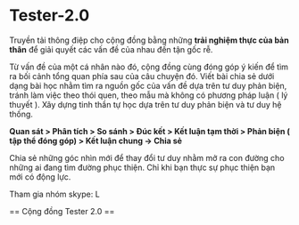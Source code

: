 # Tester-2.0

Truyền tải thông điệp cho cộng đồng bằng những **trải nghiệm thực của bản thân** để giải quyết các vấn đề của nhau đến tận gốc rễ.

Từ vấn đề của một cá nhân nào đó, cộng đồng cùng đóng góp ý kiến để tìm ra bối cảnh tổng quan phía sau của câu chuyện đó. Viết bài chia sẻ dưới dạng bài học nhằm tìm ra nguồn gốc của vấn đề dựa trên tư duy phản biện, tránh làm việc theo thói quen, theo mẫu mà không có phương pháp luận ( lý thuyết ). Xây dựng tinh thần tự học dựa trên tư duy phản biện và tư duy hệ thống.

**Quan sát > Phân tích > So sánh > Đúc kết > Kết luận tạm thời  > Phản biện ( tập thể đóng góp) > Kết luận chung -> Chia sẻ**


Chia sẻ những góc nhìn mới để thay đổi tư duy nhằm mở ra con đường cho những ai đang tìm đường phục thiện. Chỉ khi bạn thực sự phục thiện bạn mới có động lực.

Tham gia nhóm skype: L

== Cộng đồng Tester 2.0 == 
